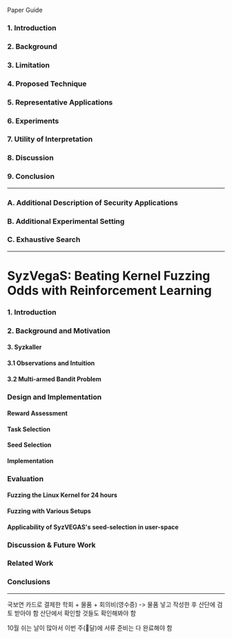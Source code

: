 Paper Guide
### 1. Introduction

### 2. Background

### 3. Limitation

### 4. Proposed Technique

### 5. Representative Applications

### 6. Experiments

### 7. Utility of Interpretation

### 8. Discussion

### 9. Conclusion

---
### A. Additional Description of Security Applications

### B. Additional Experimental Setting

### C. Exhaustive Search
---
# SyzVegaS: Beating Kernel Fuzzing Odds with Reinforcement Learning


### 1. Introduction
### 2. Background and Motivation
#### 3. Syzkaller
#### 3.1 Observations and Intuition
#### 3.2 Multi-armed Bandit Problem
### Design and Implementation
#### Reward Assessment
#### Task Selection
#### Seed Selection
#### Implementation
### Evaluation
#### Fuzzing the Linux Kernel for 24 hours
#### Fuzzing with Various Setups
#### Applicability of SyzVEGAS's seed-selection in user-space
### Discussion & Future Work
### Related Work
### Conclusions



---
국보연 카드로 결제한 학회 + 물품 + 회의비(영수증) -> 물품 넣고 작성한 후 산단에 검토 받아야 함
산단에서 확인할 것들도 확인해봐야 함

10월 쉬는 날이 많아서 이번 주(달)에 서류 준비는 다 완료해야 함